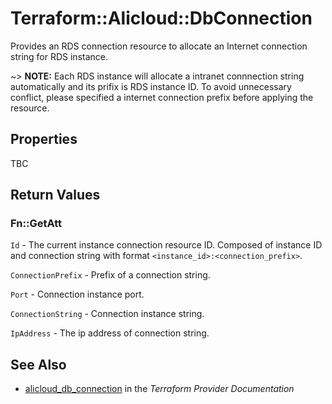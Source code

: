 # Terraform::Alicloud::DbConnection

Provides an RDS connection resource to allocate an Internet connection string for RDS instance.

~> **NOTE:** Each RDS instance will allocate a intranet connnection string automatically and its prifix is RDS instance ID.
 To avoid unnecessary conflict, please specified a internet connection prefix before applying the resource.

## Properties

TBC

## Return Values

### Fn::GetAtt

`Id` - The current instance connection resource ID. Composed of instance ID and connection string with format `<instance_id>:<connection_prefix>`.

`ConnectionPrefix` - Prefix of a connection string.

`Port` - Connection instance port.

`ConnectionString` - Connection instance string.

`IpAddress` - The ip address of connection string.

## See Also

* [alicloud_db_connection](https://www.terraform.io/docs/providers/alicloud/r/db_connection.html) in the _Terraform Provider Documentation_